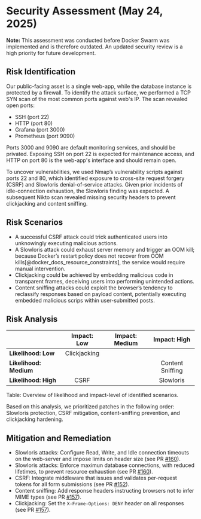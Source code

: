 # Security Assessment (May 24, 2025)

**Note:** This assessment was conducted before Docker Swarm was implemented and is therefore outdated. An updated security review is a high priority for future development.

## Risk Identification

Our public-facing asset is a single web-app, while the database instance is protected by a firewall.
To identify the attack surface, we performed a TCP SYN scan of the most common ports against web's IP.
The scan revealed open ports:

- SSH (port 22)
- HTTP (port 80)
- Grafana (port 3000)
- Prometheus (port 9090)

Ports 3000 and 9090 are default monitoring services, and should be privated. Exposing SSH on port 22 is expected for maintenance access, and HTTP on port 80 is the web-app's interface and should remain open.

To uncover vulnerabilities, we used Nmap’s vulnerability scripts against ports 22 and 80, which identified exposure to cross-site request forgery (CSRF) and Slowloris denial-of-service attacks. Given prior incidents of idle-connection exhaustion, the Slowloris finding was expected. A subsequent Nikto scan revealed missing security headers to prevent clickjacking and content sniffing.

## Risk Scenarios

- A successful CSRF attack could trick authenticated users into unknowingly executing malicious actions.
- A Slowloris attack could exhaust server memory and trigger an OOM kill; because Docker’s restart policy does not recover from OOM kills[@docker_docs_resource_constraints], the service would require manual intervention.
- Clickjacking could be achieved by embedding malicious code in transparent frames, deceiving users into performing unintended actions.
- Content sniffing attacks could exploit the browser’s tendency to reclassify responses based on payload content, potentially executing embedded malicious scrips within user-submitted posts.

## Risk Analysis

|                        | **Impact: Low** | **Impact: Medium** | **Impact: High**      |
|------------------------|:-------------:|:--------------:|:-----------------:|
| **Likelihood: Low**    | Clickjacking  |                |                   |
| **Likelihood: Medium** |               |                | Content Sniffing  |
| **Likelihood: High**   | CSRF          |                | Slowloris         |

Table: Overview of likelihood and impact-level of identified scenarios.

Based on this analysis, we prioritized patches in the following order: Slowloris protection, CSRF mitigation, content-sniffing prevention, and clickjacking hardening.

## Mitigation and Remediation

- Slowloris attacks: Configure Read, Write, and Idle connection timeouts on the web-server and impose limits on header size (see PR [#160](https://github.com/DuwuOps/minitwit/pull/160)).
- Slowloris attacks: Enforce maximun database connections, with reduced lifetimes, to prevent resource exhaustion (see PR [#160](https://github.com/DuwuOps/minitwit/pull/160)).
- CSRF: Integrate middleware that issues and validates per-request tokens for all form submissions (see PR [#152](https://github.com/DuwuOps/minitwit/pull/158)).
- Content sniffing: Add response headers instructing browsers not to infer MIME types (see PR [#157](https://github.com/DuwuOps/minitwit/pull/167)).
- Clickjacking: Set the `X-Frame-Options: DENY` header on all responses (see PR [#157](https://github.com/DuwuOps/minitwit/pull/167)).
